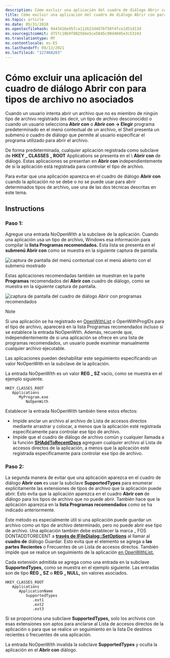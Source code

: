```yaml
---
description: Cómo excluir una aplicación del cuadro de diálogo Abrir con para el tipo de archivo no asociado.
title: Cómo excluir una aplicación del cuadro de diálogo Abrir con para tipos de archivo no asociados
ms.topic: article
ms.date: 05/31/2018
ms.openlocfilehash: 9443416e95fca112623d487bf58f4fce1d51d13d
ms.sourcegitcommit: d75fc10b9f0825bbe5ce5045c90d4045e3c53243
ms.translationtype: MT
ms.contentlocale: es-ES
ms.lasthandoff: 09/13/2021
ms.locfileid: "127468203"
---
```

# <a name="how-to-exclude-an-application-from-the-open-with-dialog-box-for-unassociated-file-types"></a>Cómo excluir una aplicación del cuadro de diálogo Abrir con para tipos de archivo no asociados

Cuando un usuario intenta abrir un archivo que no es miembro de ningún tipo de archivo registrado (es decir, un tipo de archivo desconocido) o cuando un usuario selecciona **Abrir con** o **Abrir con -> Elegir** programa predeterminado en el menú contextual de un archivo, el Shell presenta un submenú o cuadro de diálogo que permite al usuario especificar el programa utilizado para abrir el archivo.

De forma predeterminada, cualquier aplicación registrada como subclave de **HKEY \_ CLASSES \_ ROOT** Applications se presenta en el \\  **Abrir con** de diálogo. Estas aplicaciones se presentan en **Abrir con** independientemente de si la aplicación está registrada para controlar el tipo de archivo.

Para evitar que una aplicación aparezca en el cuadro de diálogo **Abrir con** cuando la aplicación no se debe o no se puede usar para abrir determinados tipos de archivo, use una de las dos técnicas descritas en este tema.

## <a name="instructions"></a>Instructions

### <a name="step-1"></a>Paso 1:

Agregue una entrada NoOpenWith a la subclave de la aplicación. Cuando una aplicación usa un tipo de archivo, Windows esa información para compilar la **lista Programas recomendados.** Esta lista se presenta en el **submenú Abrir con** como se muestra en la siguiente captura de pantalla.

![captura de pantalla del menú contextual con el menú abierto con el submenú mostrado](images/file-assoc/openwithsubmenu.png)

Estas aplicaciones recomendadas también se muestran en la parte **Programas** recomendados del **Abrir con** cuadro de diálogo, como se muestra en la siguiente captura de pantalla.

![captura de pantalla del cuadro de diálogo Abrir con programas recomendados](images/file-assoc/openwithdialog.png)

> [!Note]  
> Si una aplicación se ha registrado en [OpenWithList](fa-file-types.md) o OpenWithProgIDs para  el tipo de archivo, aparecerá en la lista Programas recomendados incluso si se establece la entrada NoOpenWith. Además, recuerde que, independientemente de si una aplicación se ofrece en una lista de programas recomendados, un usuario puede examinar manualmente cualquier archivo ejecutable.

 

Las aplicaciones pueden deshabilitar este seguimiento especificando un valor NoOpenWith en la subclave de la aplicación.

La entrada NoOpenWith es un valor **REG \_ SZ** vacío, como se muestra en el ejemplo siguiente.

```
HKEY_CLASSES_ROOT
   Applications
      MyProgram.exe
         NoOpenWith
```

Establecer la entrada NoOpenWith también tiene estos efectos:

-   Impide anclar un archivo al archivo de Lista de accesos directos mediante arrastrar y colocar, a menos que la aplicación esté registrada específicamente para controlar ese tipo de archivo.
-   Impide que el cuadro de diálogo de archivo común y cualquier llamada a la función [**SHAddToRecentDocs**](/windows/desktop/api/shlobj_core/nf-shlobj_core-shaddtorecentdocs) agreguen cualquier archivo al Lista de accesos directos de la aplicación, a menos que la aplicación esté registrada específicamente para controlar ese tipo de archivo.

### <a name="step-2"></a>Paso 2:

La segunda manera de evitar que una aplicación aparezca en el cuadro de diálogo **Abrir con** es usar la subclave **SupportedTypes** para enumerar explícitamente las extensiones de tipos de archivo que la aplicación puede abrir. Esto evita que la aplicación aparezca en el cuadro **Abrir con** de diálogo para los tipos de archivo que no puede abrir. También hace que la aplicación aparezca en la **lista Programas recomendados** como se ha indicado anteriormente.

Este método es especialmente útil si una aplicación puede guardar un archivo como un tipo de archivo determinado, pero no puede abrir ese tipo de archivo. Una aplicación también debe establecer la marca \_ FOS DONTADDTORECENT a [**través de IFileDialog::SetOptions**](/windows/win32/api/shobjidl_core/nf-shobjidl_core-ifiledialog-setoptions) al llamar al **cuadro de** diálogo Guardar. Esto evita que el elemento se agrega a **las partes** **Recientes** o Frecuentes de un Lista de accesos directos. También impide que se realice un seguimiento de la aplicación [en OpenWithList.](fa-file-types.md)

Cada extensión admitida se agrega como una entrada en la subclave **SupportedTypes,** como se muestra en el ejemplo siguiente. Las entradas son de tipo **REG \_ SZ** o **REG \_ NULL,** sin valores asociados.

```
HKEY_CLASSES_ROOT
   Applications
      ApplicationName
         SupportedTypes
            .ext1
            .ext2
            .ext3
```

Si se proporciona una subclave **SupportedTypes,** solo los archivos con esas extensiones son aptos para anclarse al  Lista de accesos directos  de la aplicación o para que se realice un seguimiento en la lista De destinos recientes o frecuentes de una aplicación.

La entrada NoOpenWith invalida la subclave **SupportedTypes** y oculta la aplicación en el **Abrir con** diálogo.

 

 
